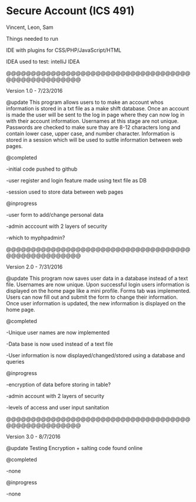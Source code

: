 # Secure Account (ICS 491)
Vincent, Leon, Sam

Things needed to run

IDE with plugins for CSS/PHP/JavaScript/HTML

IDEA used to test: intelliJ IDEA



@@@@@@@@@@@@@@@@@@@@@@@@@@@@@@@@@@@@@@@@@@@@@@@@@@@@

Version 1.0 - 7/23/2016

@update
This program allows users to to make an account whos information is stored in a txt file as a make shift database.
Once an account is made the user will be sent to the log in page where they can now log in with their account information.
Usernames at this stage are not unique.  
Passwords are checked to make sure thay are 8-12 characters long and contain lower case, upper case, and number character.
Information is stored in a session which will be used to suttle information between web pages.

@completed

-initial code pushed to github

-user register and login feature made using text file as DB

-session used to store data between web pages


@inprogress

-user form to add/change personal data

-admin acccount with 2 layers of security

-which to myphpadmin?

@@@@@@@@@@@@@@@@@@@@@@@@@@@@@@@@@@@@@@@@@@@@@@@@@@@@

Version 2.0 - 7/31/2016

@update
This program now saves user data in a database instead of a text file.
Usernames are now unique.
Upon successful login users information is displayed on the home page like a mini profile.
Forms tab was implemented.  Users can now fill out and submit the form to change their information.
Once user information is updated, the new information is displayed on the home page.

@completed

-Unique user names are now implemented

-Data base is now used instead of a text file

-User information is now displayed/changed/stored using a database and queries

@inprogress

-encryption of data before storing in table?

-admin account with 2 layers of security

-levels of access and user input sanitation

@@@@@@@@@@@@@@@@@@@@@@@@@@@@@@@@@@@@@@@@@@@@@@@@@@@@

Version 3.0 - 8/7/2016

@update 
Testing Encryption + salting code found online

@completed

-none

@inprogress

-none

